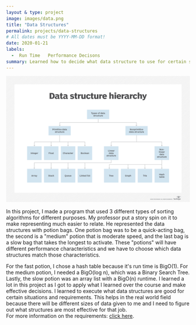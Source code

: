 ```yaml
---
layout & type: project
image: images/data.png
title: "Data Structures"
permalink: projects/data-structures
# All dates must be YYYY-MM-DD format!
date: 2020-01-21
labels:
  -  Run Time   Performance Decisons
summary: Learned how to decide what data structure to use for certain situations.
---
```

<img class="ui medium right floated rounded image" src="../images/data.png">


In this project, I made a program that used 3 different types of sorting algorithms for different purposes.  My professor put a story spin on it to make representing much easier to relate.  He represented the data structures with potion bags.  One potion bag was to be a quick-acting bag, the second is a "medium" potion that is moderate speed, and the last bag is a slow bag that takes the longest to activate.  These "potions" will have different performance characteristics and we have to choose which data structures match those characteristics.  

For the fast potion, I chose a hash table because it's run time is BigO(1).  For the medium potion, I needed a BigO(log n), which was a Binary Search Tree.  Lastly, the slow potion was an array list with a BigO(n) runtime.  I learned a lot in this project as I got to apply what I learned over the course and make effective decisions.  I learned to execute what data structures are good for certain situations and requirements.  This helps in the real world field because there will be different sizes of data given to me and I need to figure out what structures are most effective for that job.  
For more information on the requirements: [click here](http://courses.ics.hawaii.edu/ics211f18/morea/150.complex-sorting/experience-H12.html).


